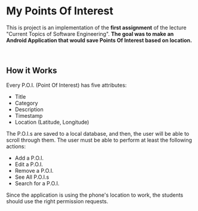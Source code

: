 # My Points Of Interest

This is project is an implementation of the **first assignment** of the lecture "Current Topics of Software Engineering". **The goal was to make an Android Application that would save Points Of Interest based on location.**

<br>

## How it Works

Every P.O.I. (Point Of Interest) has five attributes:
+ Title
+ Category
+ Description
+ Timestamp
+ Location (Latitude, Longitude)

The P.O.I.s are saved to a local database, and then, the user will be able to scroll through them. 
The user must be able to perform at least the following actions:

+ Add a P.O.I.
+ Edit a P.O.I.
+ Remove a P.O.I.
+ See All P.O.I.s
+ Search for a P.O.I.

Since the application is using the phone's location to work, the students should use the right permission requests.
